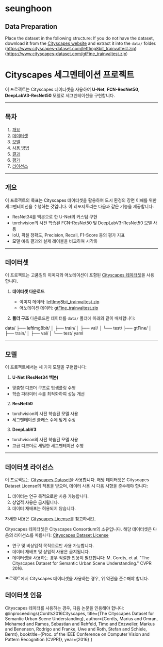 # seunghoon

## Data Preparation
Place the dataset in the following structure:
If you do not have the dataset, download it from the [Cityscapes website](https://www.cityscapes-dataset.com/) and extract it into the `data/` folder.
(https://www.cityscapes-dataset.com/leftImg8bit_trainvaltest.zip)
(https://www.cityscapes-dataset.com/gtFine_trainvaltest.zip)


# Cityscapes 세그멘테이션 프로젝트

이 프로젝트는 Cityscapes 데이터셋을 사용하여 **U-Net**, **FCN-ResNet50**, **DeepLabV3-ResNet50** 모델로 세그멘테이션을 구현합니다.

---

## 목차

1. [개요](#개요)
2. [데이터셋](#데이터셋)
3. [모델](#모델)
4. [사용 방법](#사용-방법)
5. [결과](#결과)
6. [평가](#평가)
7. [라이선스](#라이선스)

---

## 개요

이 프로젝트의 목표는 Cityscapes 데이터셋을 활용하여 도시 환경의 장면 이해를 위한 세그멘테이션을 수행하는 것입니다. 이 레포지토리는 다음과 같은 기능을 제공합니다:

- ResNet34를 백본으로 한 U-Net의 커스텀 구현
- torchvision의 사전 학습된 FCN-ResNet50 및 DeepLabV3-ResNet50 모델 사용
- IoU, 픽셀 정확도, Precision, Recall, F1-Score 등의 평가 지표
- 모델 예측 결과와 실제 레이블을 비교하여 시각화

---

## 데이터셋

이 프로젝트는 고품질의 이미지와 어노테이션이 포함된 [Cityscapes 데이터셋](https://www.cityscapes-dataset.com/)을 사용합니다.

1. **데이터셋 다운로드**
   - 이미지 데이터: [leftImg8bit_trainvaltest.zip](https://www.cityscapes-dataset.com/file-handling/?packageID=3)
   - 어노테이션 데이터: [gtFine_trainvaltest.zip](https://www.cityscapes-dataset.com/file-handling/?packageID=1)

2. **폴더 구조**
   다운로드한 데이터를 `data/` 폴더에 아래와 같이 배치합니다:

data/ ├── leftImg8bit/ │ ├── train/ │ ├── val/ │ └── test/ ├── gtFine/ │ ├── train/ │ ├── val/ │ └── test/
yaml


---

## 모델

이 프로젝트에서는 세 가지 모델을 구현합니다:
1. **U-Net (ResNet34 백본)**
- 맞춤형 디코더 구조로 업샘플링 수행
- 학습 파라미터 수를 최적화하여 성능 개선
2. **ResNet50**
- torchvision의 사전 학습된 모델 사용
- 세그멘테이션 클래스 수에 맞게 수정
3. **DeepLabV3**
- torchvision의 사전 학습된 모델 사용
- 고급 디코더로 세밀한 세그멘테이션 수행
---

## 데이터셋 라이선스

이 프로젝트는 [Cityscapes Dataset](https://www.cityscapes-dataset.com/)을 사용합니다. 해당 데이터셋은 Cityscapes Dataset License의 적용을 받으며, 데이터 사용 시 다음 사항을 준수해야 합니다:

1. 데이터는 연구 목적으로만 사용 가능합니다.
2. 상업적 사용은 금지됩니다.
3. 데이터 재배포는 허용되지 않습니다.

자세한 내용은 [Cityscapes License](https://www.cityscapes-dataset.com/license/)를 참고하세요.

Cityscapes 데이터셋은 Cityscapes Consortium의 소유입니다. 해당 데이터셋은 다음의 라이선스를 따릅니다:
[Cityscapes Dataset License](https://www.cityscapes-dataset.com/license/)
- 연구 및 비상업적 목적으로만 사용 가능합니다.
- 데이터 재배포 및 상업적 사용은 금지됩니다.
- 데이터셋을 사용하는 경우 적절한 인용이 필요합니다:
  M. Cordts, et al. "The Cityscapes Dataset for Semantic Urban Scene Understanding." CVPR 2016.

프로젝트에서 Cityscapes 데이터셋을 사용하는 경우, 위 약관을 준수해야 합니다.

## 데이터셋 인용

Cityscapes 데이터를 사용하는 경우, 다음 논문을 인용해야 합니다:
@inproceedings{Cordts2016Cityscapes, title={The Cityscapes Dataset for Semantic Urban Scene Understanding}, author={Cordts, Marius and Omran, Mohamed and Ramos, Sebastian and Rehfeld, Timo and Enzweiler, Markus and Benenson, Rodrigo and Franke, Uwe and Roth, Stefan and Schiele, Bernt}, booktitle={Proc. of the IEEE Conference on Computer Vision and Pattern Recognition (CVPR)}, year={2016} }

